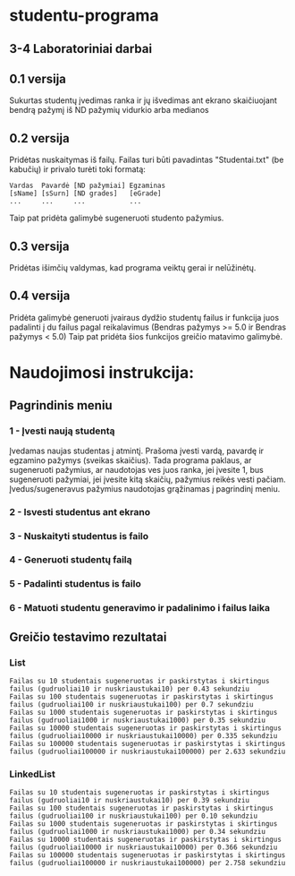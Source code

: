# studentu-programa
## 3-4 Laboratoriniai darbai

## 0.1 versija
  Sukurtas studentų įvedimas ranka ir jų išvedimas ant ekrano skaičiuojant bendrą pažymį iš ND pažymių vidurkio arba medianos

## 0.2 versija
  Pridėtas nuskaitymas iš failų. Failas turi būti pavadintas "Studentai.txt" (be kabučių) ir privalo turėti toki formatą:
```
Vardas  Pavardė [ND pažymiai] Egzaminas
[sName] [sSurn] [ND grades]   [eGrade]
...     ...     ...           ...
```
  Taip pat pridėta galimybė sugeneruoti studento pažymius.

## 0.3 versija
  Pridėtas išimčių valdymas, kad programa veiktų gerai ir nelūžinėtų.

## 0.4 versija
  Pridėta galimybė generuoti įvairaus dydžio studentų failus ir funkcija juos padalinti į du failus pagal reikalavimus (Bendras pažymys >= 5.0 ir Bendras pažymys < 5.0)
  Taip pat pridėta šios funkcijos greičio matavimo galimybė.

# Naudojimosi instrukcija:
## Pagrindinis meniu
### 1 - Įvesti naują studentą
  Įvedamas naujas studentas į atmintį. Prašoma įvesti vardą, pavardę ir egzamino pažymys (sveikas skaičius). Tada programa paklaus, ar sugeneruoti pažymius, ar naudotojas ves juos ranka, jei įvesite 1, bus sugeneruoti pažymiai, jei įvesite kitą skaičių, pažymius reikės vesti pačiam. Įvedus/sugeneravus pažymius naudotojas grąžinamas į pagrindinį meniu.
### 2 - Isvesti studentus ant ekrano
### 3 - Nuskaityti studentus is failo
### 4 - Generuoti studentų failą
### 5 - Padalinti studentus is failo
### 6 - Matuoti studentu generavimo ir padalinimo i failus laika

## Greičio testavimo rezultatai
### List<T>

```
Failas su 10 studentais sugeneruotas ir paskirstytas i skirtingus failus (gudruoliai10 ir nuskriaustukai10) per 0.43 sekundziu
Failas su 100 studentais sugeneruotas ir paskirstytas i skirtingus failus (gudruoliai100 ir nuskriaustukai100) per 0.7 sekundziu
Failas su 1000 studentais sugeneruotas ir paskirstytas i skirtingus failus (gudruoliai1000 ir nuskriaustukai1000) per 0.35 sekundziu
Failas su 10000 studentais sugeneruotas ir paskirstytas i skirtingus failus (gudruoliai10000 ir nuskriaustukai10000) per 0.335 sekundziu
Failas su 100000 studentais sugeneruotas ir paskirstytas i skirtingus failus (gudruoliai100000 ir nuskriaustukai100000) per 2.633 sekundziu
```
### LinkedList<T>
  
```
Failas su 10 studentais sugeneruotas ir paskirstytas i skirtingus failus (gudruoliai10 ir nuskriaustukai10) per 0.39 sekundziu
Failas su 100 studentais sugeneruotas ir paskirstytas i skirtingus failus (gudruoliai100 ir nuskriaustukai100) per 0.10 sekundziu
Failas su 1000 studentais sugeneruotas ir paskirstytas i skirtingus failus (gudruoliai1000 ir nuskriaustukai1000) per 0.34 sekundziu
Failas su 10000 studentais sugeneruotas ir paskirstytas i skirtingus failus (gudruoliai10000 ir nuskriaustukai10000) per 0.366 sekundziu
Failas su 100000 studentais sugeneruotas ir paskirstytas i skirtingus failus (gudruoliai100000 ir nuskriaustukai100000) per 2.758 sekundziu
```
